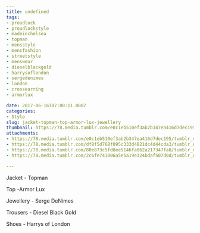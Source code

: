 ```yaml
---
title: undefined
tags:
- proudlock
- proudlockstyle
- madeinchelsea
- topman
- mensstyle
- mensfashion
- streetstyle
- menswear
- dieselblackgold
- harrysoflondon
- sergedenimes
- london
- crossearring
- armorlux

date: 2017-06-16T07:00:11.000Z
categories:
- Style
slug: jacket-topman-top-armor-lux-jewellery
thumbnail: https://78.media.tumblr.com/e0c1eb510ef3ab2b347ea416d7dec195/tumblr_orl3qn3Ph71rhrm24o2_540.jpg
attachments:
- https://78.media.tumblr.com/e0c1eb510ef3ab2b347ea416d7dec195/tumblr_orl3qn3Ph71rhrm24o2_1280.jpg
- https://78.media.tumblr.com/df8f5d768f095c333d4821dc4d44cda3/tumblr_orl3qn3Ph71rhrm24o5_1280.jpg
- https://78.media.tumblr.com/80e873c5fd8ee5146fa862a217347fa8/tumblr_orl3qn3Ph71rhrm24o1_1280.jpg
- https://78.media.tumblr.com/2c6fe741006a5e5a19e324bdaf507d0d/tumblr_orl3qn3Ph71rhrm24o3_1280.jpg

---
```


Jacket - Topman 

  Top -Armor Lux 

  Jewellery - Serge DeNimes 

  Trousers - Diesel Black Gold 

  Shoes - Harrys of London
